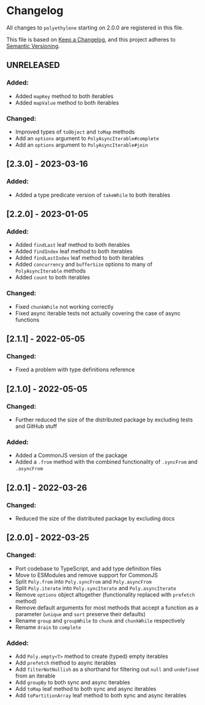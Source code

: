 # Changelog

All changes to `polyethylene` starting on 2.0.0 are registered in this file.

This file is based on [Keep a Changelog](https://keepachangelog.com/en/1.0.0/),
and this project adheres to [Semantic Versioning](https://semver.org/spec/v2.0.0.html).


## UNRELEASED

### Added:
  - Added `mapKey` method to both iterables
  - Added `mapValue` method to both iterables

### Changed:
  - Improved types of `toObject` and `toMap` methods
  - Add an `options` argument to `PolyAsyncIterable#complete`
  - Add an `options` argument to `PolyAsyncIterable#join`


## [2.3.0] - 2023-03-16

### Added:
  - Added a type predicate version of `takeWhile` to both iterables


## [2.2.0] - 2023-01-05

### Added:
  - Added `findLast` leaf method to both iterables
  - Added `findIndex` leaf method to both iterables
  - Added `findLastIndex` leaf method to both iterables
  - Added `concurrency` and `bufferSize` options to many of `PolyAsyncIterable` methods
  - Added `count` to both iterables

### Changed:
  - Fixed `chunkWhile` not working correctly
  - Fixed async iterable tests not actually covering the case of async functions


## [2.1.1] - 2022-05-05

### Changed:
  - Fixed a problem with type definitions reference


## [2.1.0] - 2022-05-05

### Changed:
  - Further reduced the size of the distributed package by excluding tests and GitHub stuff

### Added:
  - Added a CommonJS version of the package
  - Added a `.from` method with the combined functionality of `.syncFrom` and `.asyncFrom`



## [2.0.1] - 2022-03-26

### Changed:
  - Reduced the size of the distributed package by excluding docs


## [2.0.0] - 2022-03-25

### Changed:
  - Port codebase to TypeScript, and add type definition files
  - Move to ESModules and remove support for CommonJS
  - Split `Poly.from` into `Poly.syncFrom` and `Poly.asyncFrom`
  - Split `Poly.iterate` into `Poly.syncIterate` and `Poly.asyncIterate`
  - Remove `options` object altogether (functionality replaced with `prefetch` method)
  - Remove default arguments for most methods that accept a function as a parameter (`unique` and `sort` preserve their defaults)
  - Rename `group` and `groupWhile` to `chunk` and `chunkWhile` respectively
  - Rename `drain` to `complete`

### Added:
  - Add `Poly.empty<T>` method to create (typed) empty iterables
  - Add `prefetch` method to async iterables
  - Add `filterNotNullish` as a shorthand for filtering out `null` and `undefined` from an iterable
  - Add `groupBy` to both sync and async iterables
  - Add `toMap` leaf method to both sync and async iterables
  - Add `toPartitionArray` leaf method to both sync and async iterables
